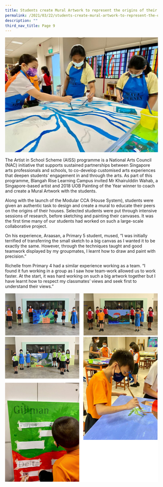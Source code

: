 ```yaml
---
title: Students create Mural Artwork to represent the origins of their Houses
permalink: /2021/03/22/students-create-mural-artwork-to-represent-the-origins-of-their-houses/
description: ""
third_nav_title: Page 9
---
```

<img src="/images/1-banner.jpg">
<p>The Artist in School Scheme (AISS) programme is a National Arts Council (NAC) initiative that supports sustained partnerships between Singapore arts professionals and schools, to co-develop customised arts experiences that deepen students’ engagement in and through the arts. As part of this programme, Blangah Rise Learning Campus invited Mr Khairulddin Wahab, a Singapore-based artist and 2018 UOB Painting of the Year winner to coach and create a Mural Artwork with the students.</p>
<p>Along with the launch of the Modular CCA (House System), students were given an authentic task to design and create a mural to educate their peers on the origins of their houses. Selected students were put through intensive sessions of research, before sketching and painting their canvases. It was the first time many of our students had worked on such a large-scale collaborative project.</p>
<p>On his experience, Araasan, a Primary 5 student, mused, “I was initially terrified of transferring the small sketch to a big canvas as I wanted it to be exactly the same. However, through the techniques taught and good teamwork displayed by my groupmates, I learnt how to draw and paint with precision.”</p>
<p>Richelle from Primary 4 had a similar experience working as a team. “I found it fun working in a group as I saw how team-work allowed us to work faster. At the start, it was hard working on such a big artwork together but I have learnt how to respect my classmates’ views and seek first to understand their views.”</p>
<img src="/images/students1.png"><br>
<img src="/images/students2.png">